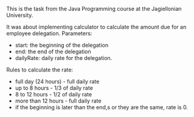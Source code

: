 This is the task from the Java Programming course at the Jagiellonian University.

It was about implementing calculator to calculate the amount due for an employee delegation.
Parameters:
- start: the beginning of the delegation
- end: the end of the delegation
- dailyRate: daily rate for the delegation.

Rules to calculate the rate:
- full day (24 hours) - full daily rate
- up to 8 hours - 1/3 of daily rate
- 8 to 12 hours - 1/2 of daily rate
- more than 12 hours - full daily rate
- if the beginning is later than the end,s or they are the same, rate is 0.
